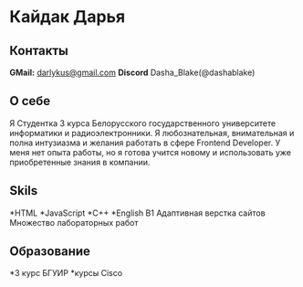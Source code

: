 # Кайдак Дарья #
## Контакты ##
**GMail:** darlykus@gmail.com
**Discord** Dasha_Blake(@dashablake)
## О себе ##
Я Студентка 3 курса Белорусского государственного университете информатики и радиоэлектронники. Я любознательная, внимательная и полна интузиазма и желания работать в сфере Frontend Developer. У меня нет опыта работы, но я готова учится новому и использовать уже приобретенные знания в компании.
## Skils ##
*HTML
*JavaScript
*C++
*English B1
Адаптивная верстка сайтов
Множество лабораторных работ 
## Образование ##
*3 курс БГУИР
*курсы Cisco 